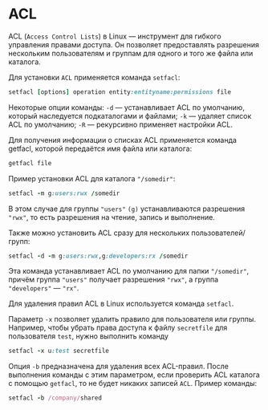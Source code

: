 # ACL

ACL (`Access Control Lists`) в Linux — инструмент для гибкого управления правами доступа. Он позволяет предоставлять разрешения нескольким пользователям и группам для одного и того же файла или каталога.

Для установки `ACL` применяется команда `setfacl`:

```ruby
setfacl [options] operation entity:entityname:permissions file
```

Некоторые опции команды: `-d` — устанавливает ACL по умолчанию, который наследуется подкаталогами и файлами; `-k` — удаляет список ACL по умолчанию; `-R` — рекурсивно применяет настройки ACL.

Для получения информации о списках ACL применяется команда getfacl, которой передаётся имя файла или каталога:

```ruby
getfacl file
```

Пример установки ACL для каталога `"/somedir"`:

```ruby
setfacl -m g:users:rwx /somedir
```

В этом случае для группы `"users"` `(g)` устанавливаются разрешения `"rwx"`, то есть разрешения на чтение, запись и выполнение.

Также можно установить ACL сразу для нескольких пользователей/групп:

```ruby
setfacl -d -m g:users:rwx,g:developers:rx /somedir
```

Эта команда устанавливает ACL по умолчанию для папки `"/somedir"`, причём группа `"users"` получает разрешения `"rwx"`, а группа `"developers"` — `"rx"`.

Для удаления правил ACL в Linux используется команда `setfacl`.

Параметр `-x` позволяет удалить правило для пользователя или группы. Например, чтобы убрать права доступа к файлу `secretfile` для пользователя `test`, нужно выполнить команду 
```ruby
setfacl -x u:test secretfile
```

Опция `-b` предназначена для удаления всех ACL-правил. После выполнения команды с этим параметром, если проверить ACL каталога с помощью `getfacl`, то не будет никаких записей `ACL`. Пример команды: 

```ruby
setfacl -b /company/shared
```
